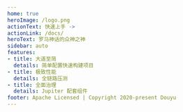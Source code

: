 ```yaml
--- 
home: true 
heroImage: /logo.png 
actionText: 快速上手 -> 
actionLink: /docs/ 
heroText: 罗马神话的众神之神 
sidebar: auto 
features: 
- title: 大道至简 
  details: 简单配置快速构建项目 
- title: 极致性能 
  details: 全链路压测 
- title: 全面治理 
  details: Jupiter 配套组件 
footer: Apache Licensed | Copyright 2020-present Douyu 
--- 
```

